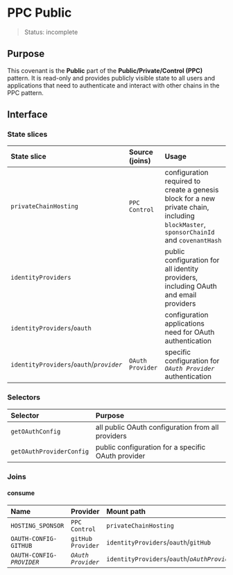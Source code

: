 # PPC Public

> Status: incomplete

## Purpose

This covenant is the **Public** part of the **Public/Private/Control (PPC)** pattern. It is read-only and provides publicly visible state to all users and applications that need to authenticate and interact with other chains in the PPC pattern.

## Interface

### State slices

| State slice | Source (joins) | Usage |
|:-           |:-                  |:-     |
|`privateChainHosting`|`PPC Control`|configuration required to create a genesis block for a new private chain, including `blockMaster`, `sponsorChainId` and `covenantHash`
|`identityProviders`||public configuration for all identity providers, including OAuth and email providers
|`identityProviders`/`oauth`||configuration applications need for OAuth authentication
|`identityProviders`/`oauth`/_`provider`_|`OAuth Provider`|specific configuration for _`OAuth Provider`_ authentication

### Selectors

| Selector | Purpose |
|:-        |:-       |
|`getOAuthConfig`|all public OAuth configuration from all providers
|`getOAuthProviderConfig`|public configuration for a specific OAuth provider

### Joins

#### consume

| Name | Provider | Mount path |
|:-    |:-        |:-          |
| `HOSTING_SPONSOR` | `PPC Control` | `privateChainHosting` |
| `OAUTH-CONFIG-GITHUB` | `gitHub Provider` | `identityProviders`/`oauth`/`gitHub` |
| `OAUTH-CONFIG-`_`PROVIDER`_ | _`OAuth Provider`_ | `identityProviders`/`oauth`/_`oAuthProvider`_ |
